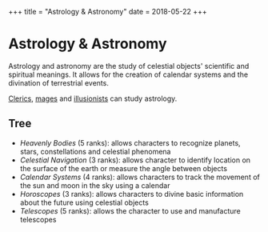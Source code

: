 +++
title = "Astrology & Astronomy"
date = 2018-05-22
+++

# Astrology & Astronomy

Astrology and astronomy are the study of celestial objects' scientific and spiritual meanings.
It allows for the creation of calendar systems and the divination of terrestrial events.

[Clerics](./wiki/characters/cleric.md), [mages](./wiki/characters/mage.md) and [illusionists](./wiki/characters/illusionist.md) can study astrology.

## Tree

* *Heavenly Bodies* (5 ranks): allows characters to recognize planets, stars, constellations and celestial phenomena
* *Celestial Navigation* (3 ranks): allows character to identify location on the surface of the earth or measure the angle between objects
* *Calendar Systems* (4 ranks): allows characters to track the movement of the sun and moon in the sky using a calendar
* *Horoscopes* (3 ranks): allows characters to divine basic information about the future using celestial objects
* *Telescopes* (5 ranks): allows the character to use and manufacture telescopes

